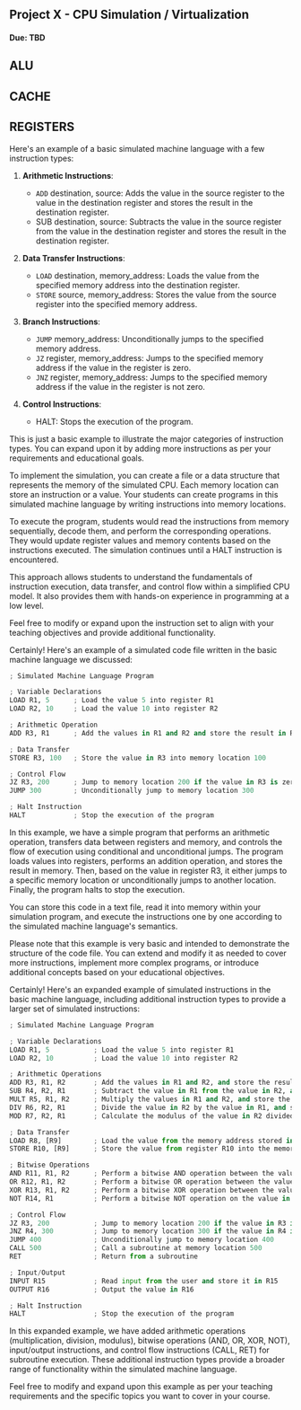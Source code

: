## Project X - CPU Simulation / Virtualization
#### Due: TBD


## ALU
## CACHE
## REGISTERS

Here's an example of a basic simulated machine language with a few instruction types:

1. **Arithmetic Instructions**:
   - `ADD` destination, source: Adds the value in the source register to the value in the destination register and stores the result in the destination register.
   - SUB destination, source: Subtracts the value in the source register from the value in the destination register and stores the result in the destination register.

2. **Data Transfer Instructions**:
   - `LOAD` destination, memory_address: Loads the value from the specified memory address into the destination register.
   - `STORE` source, memory_address: Stores the value from the source register into the specified memory address.

3. **Branch Instructions**:
   - `JUMP` memory_address: Unconditionally jumps to the specified memory address.
   - `JZ` register, memory_address: Jumps to the specified memory address if the value in the register is zero.
   - `JNZ` register, memory_address: Jumps to the specified memory address if the value in the register is not zero.

4. **Control Instructions**:
   - HALT: Stops the execution of the program.

This is just a basic example to illustrate the major categories of instruction types. You can expand upon it by adding more instructions as per your requirements and educational goals.

To implement the simulation, you can create a file or a data structure that represents the memory of the simulated CPU. Each memory location can store an instruction or a value. Your students can create programs in this simulated machine language by writing instructions into memory locations.

To execute the program, students would read the instructions from memory sequentially, decode them, and perform the corresponding operations. They would update register values and memory contents based on the instructions executed. The simulation continues until a HALT instruction is encountered.

This approach allows students to understand the fundamentals of instruction execution, data transfer, and control flow within a simplified CPU model. It also provides them with hands-on experience in programming at a low level.

Feel free to modify or expand upon the instruction set to align with your teaching objectives and provide additional functionality.

Certainly! Here's an example of a simulated code file written in the basic machine language we discussed:

```python
; Simulated Machine Language Program

; Variable Declarations
LOAD R1, 5      ; Load the value 5 into register R1
LOAD R2, 10     ; Load the value 10 into register R2

; Arithmetic Operation
ADD R3, R1      ; Add the values in R1 and R2 and store the result in R3

; Data Transfer
STORE R3, 100   ; Store the value in R3 into memory location 100

; Control Flow
JZ R3, 200      ; Jump to memory location 200 if the value in R3 is zero
JUMP 300        ; Unconditionally jump to memory location 300

; Halt Instruction
HALT            ; Stop the execution of the program
```

In this example, we have a simple program that performs an arithmetic operation, transfers data between registers and memory, and controls the flow of execution using conditional and unconditional jumps. The program loads values into registers, performs an addition operation, and stores the result in memory. Then, based on the value in register R3, it either jumps to a specific memory location or unconditionally jumps to another location. Finally, the program halts to stop the execution.

You can store this code in a text file, read it into memory within your simulation program, and execute the instructions one by one according to the simulated machine language's semantics.

Please note that this example is very basic and intended to demonstrate the structure of the code file. You can extend and modify it as needed to cover more instructions, implement more complex programs, or introduce additional concepts based on your educational objectives.

Certainly! Here's an expanded example of simulated instructions in the basic machine language, including additional instruction types to provide a larger set of simulated instructions:

```python
; Simulated Machine Language Program

; Variable Declarations
LOAD R1, 5           ; Load the value 5 into register R1
LOAD R2, 10          ; Load the value 10 into register R2

; Arithmetic Operations
ADD R3, R1, R2       ; Add the values in R1 and R2, and store the result in R3
SUB R4, R2, R1       ; Subtract the value in R1 from the value in R2, and store the result in R4
MULT R5, R1, R2      ; Multiply the values in R1 and R2, and store the result in R5
DIV R6, R2, R1       ; Divide the value in R2 by the value in R1, and store the result in R6
MOD R7, R2, R1       ; Calculate the modulus of the value in R2 divided by the value in R1, and store the result in R7

; Data Transfer
LOAD R8, [R9]        ; Load the value from the memory address stored in R9 into register R8
STORE R10, [R9]      ; Store the value from register R10 into the memory address stored in R9

; Bitwise Operations
AND R11, R1, R2      ; Perform a bitwise AND operation between the values in R1 and R2, and store the result in R11
OR R12, R1, R2       ; Perform a bitwise OR operation between the values in R1 and R2, and store the result in R12
XOR R13, R1, R2      ; Perform a bitwise XOR operation between the values in R1 and R2, and store the result in R13
NOT R14, R1          ; Perform a bitwise NOT operation on the value in R1, and store the result in R14

; Control Flow
JZ R3, 200           ; Jump to memory location 200 if the value in R3 is zero
JNZ R4, 300          ; Jump to memory location 300 if the value in R4 is not zero
JUMP 400             ; Unconditionally jump to memory location 400
CALL 500             ; Call a subroutine at memory location 500
RET                  ; Return from a subroutine

; Input/Output
INPUT R15            ; Read input from the user and store it in R15
OUTPUT R16           ; Output the value in R16

; Halt Instruction
HALT                 ; Stop the execution of the program
```

In this expanded example, we have added arithmetic operations (multiplication, division, modulus), bitwise operations (AND, OR, XOR, NOT), input/output instructions, and control flow instructions (CALL, RET) for subroutine execution. These additional instruction types provide a broader range of functionality within the simulated machine language.

Feel free to modify and expand upon this example as per your teaching requirements and the specific topics you want to cover in your course.